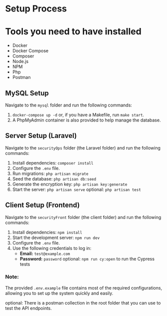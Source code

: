# Setup Process

# Tools you need to have installed
- Docker
- Docker Compose
- Composer
- Node.js
- NPM
- Php
- Postman

## MySQL Setup
Navigate to the `mysql` folder and run the following commands:

1. `docker-compose up -d` or, if you have a Makefile, run `make start`.
2. A PhpMyAdmin container is also provided to help manage the database.

## Server Setup (Laravel)
Navigate to the `securityOps` folder (the Laravel folder) and run the following commands:

1. Install dependencies: `composer install`
2. Configure the `.env` file.
3. Run migrations: `php artisan migrate`
4. Seed the database: `php artisan db:seed`
5. Generate the encryption key: `php artisan key:generate`
6. Start the server: `php artisan serve`
optional: `php artisan test`

## Client Setup (Frontend)
Navigate to the `securityFront` folder (the client folder) and run the following commands:

1. Install dependencies: `npm install`
2. Start the development server: `npm run dev`
3. Configure the `.env` file.
4. Use the following credentials to log in:
   - **Email:** `test@example.com`
   - **Password:** `password`
optional: `npm run cy:open` to run the Cypress tests


### Note:
The provided `.env.example` file contains most of the required configurations, allowing you to set up the system quickly and easily.

optional: There is a postman collection in the root folder that you can use to test the API endpoints.
